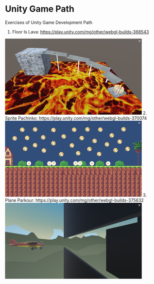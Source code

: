 # Unity Game Path
Exercises of Unity Game Development Path
1. Floor Is Lava:
https://play.unity.com/mg/other/webgl-builds-368543
<img src="floor_is_lava.png" alt="Alt text" style="width:450px; height:250px;">
2. Sprite Pachinko: https://play.unity.com/mg/other/webgl-builds-370074
<img src="sprite_pachinko.png" alt="Alt text" style="width:450px; height:250px;">
3. Plane Parkour: https://play.unity.com/mg/other/webgl-builds-375632
<img src="PlaneParkour.png" alt="Alt text" style="width:450px; height:250px;"> 
